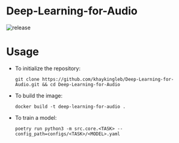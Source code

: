 # Deep-Learning-for-Audio

![release][release]

# Usage

* To initialize the repository:

  ```shell
  git clone https://github.com/khaykingleb/Deep-Learning-for-Audio.git && cd Deep-Learning-for-Audio
  ```
* To build the image:

  ```shell
  docker build -t deep-learning-for-audio .
  ```
* To train a model:

  ```shell
  poetry run python3 -m src.core.<TASK> --config_path=configs/<TASK>/<MODEL>.yaml
  ```

[release]: https://github.com/khaykingleb/Deep-Learning-for-Audio/actions/workflows/release.yaml/badge.svg
